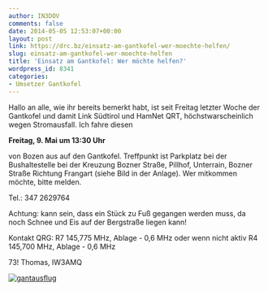 ```yaml
---
author: IN3DOV
comments: false
date: 2014-05-05 12:53:07+00:00
layout: post
link: https://drc.bz/einsatz-am-gantkofel-wer-moechte-helfen/
slug: einsatz-am-gantkofel-wer-moechte-helfen
title: 'Einsatz am Gantkofel: Wer möchte helfen?'
wordpress_id: 8341
categories:
- Umsetzer Gantkofel
---
```


Hallo an alle, wie ihr bereits bemerkt habt, ist seit Freitag letzter Woche der Gantkofel und damit Link Südtirol und HamNet QRT, höchstwarscheinlich wegen Stromausfall. Ich fahre diesen




**Freitag, 9. Mai um 13:30 Uhr**







von Bozen aus auf den Gantkofel. Treffpunkt ist Parkplatz bei der Bushaltestelle bei der Kreuzung Bozner Straße, Pillhof, Unterrain, Bozner Straße Richtung Frangart (siehe Bild in der Anlage).  Wer mitkommen möchte, bitte melden.







Tel.: 347 2629764







Achtung: kann sein, dass ein Stück zu Fuß gegangen werden muss, da noch Schnee und Eis auf der Bergstraße liegen kann!







Kontakt QRG: R7 145,775 MHz, Ablage - 0,6 MHz oder wenn nicht aktiv R4 145,700 MHz, Ablage - 0,6 MHz







73! Thomas, IW3AMQ   





[![gantausflug](https://drc.bz/wp-content/uploads/2014/05/gantausflug.jpg)](https://drc.bz/wp-content/uploads/2014/05/gantausflug.jpg)
